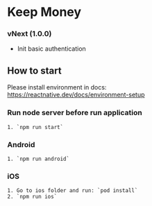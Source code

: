 # Keep Money

### vNext (1.0.0)

- Init basic authentication

## How to start

Please install environment in docs: https://reactnative.dev/docs/environment-setup

### Run node server before run application

```
1. `npm run start`
```

### Android

```
1. `npm run android`
```

### iOS

```
1. Go to ios folder and run: `pod install`
2. `npm run ios`
```
